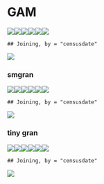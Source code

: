 GAM
================

<!-- ```{r} -->

<!-- use_christensen_plots <- F -->

<!-- library(mgcv) -->

<!-- plot_totals <- get_rodent_data(use_christensen_plots = use_christensen_plots, return_plot = T) %>% -->

<!--    mutate(tinygran_e = smgran_e - pb_e) %>% -->

<!--   mutate(treatment = ordered(plot_type), -->

<!--          plot = ordered(plot)) %>% -->

<!--   mutate(censusdate = as.Date(censusdate)) %>% -->

<!--   mutate(numericdate = as.numeric(censusdate) / 1000) -->

<!-- ``` -->

<!-- Following Christensen pretty closely. -->

<!-- # Total energy -->

<!-- - Fit GAM -->

<!--     - `total_e ~ plot + treatment + s(period, k = 100) + s(period, by = treatment, k = 100) + s(period, by = plot, k = 50), family = "tw", method = "REML", select = TRUE, control = gam.control(nthreads = 4))` takes a long time so dev with low k. -->

<!-- ```{r} -->

<!-- te_gam <- gam(total_e ~ plot + treatment + s(numericdate, k = 100) + s(numericdate, by = treatment, k = 100) + s(numericdate, by = plot), family = "tw", method = "REML", select = TRUE, control = gam.control(nthreads = 4), data = plot_totals) -->

<!-- te_pdat <- make_pdat(plot_totals, 1000) -->

<!-- te_pred <- get_treatment_prediction(plot_totals, te_pdat, te_gam) -->

<!-- te_cc_ee_diff <- get_treatment_diff(te_gam, te_pred, smooth_var = "numericdate", "CC", "EE", var = "treatment") -->

<!-- te_cc_ce_diff <- get_treatment_diff(te_gam, te_pred, smooth_var = "numericdate", "CC", "CE", var = "treatment") -->

<!-- diff_overlaps <- bind_rows(te_cc_ce_diff, te_cc_ee_diff) %>% -->

<!--   filter(diff_overlaps_zero) %>% -->

<!--   mutate(treatment = ordered(substr(pair, 4, 5))) %>% -->

<!--   mutate(altitude = 1 + (50 * as.numeric((treatment)))) %>% -->

<!--   left_join(distinct(select(te_pdat, censusdate, era))) -->

<!-- ggplot(te_pred, aes(censusdate, Fitted, color = treatment, fill = treatment)) + -->

<!--   geom_line() + -->

<!--   geom_ribbon(aes(ymin = Lower, ymax = Upper), alpha = .4) + -->

<!--   geom_point(data = diff_overlaps, aes(y= altitude), alpha = .4) + -->

<!--   facet_grid(cols= vars(era), scales = "free_x", space = "free") + -->

<!--   theme(legend.position = "top") -->

<!-- ``` -->

<!-- # Small granivores -->

<!-- ```{r} -->

<!-- sg_gam <- gam(smgran_e ~ plot + treatment + s(numericdate, k = 100) + s(numericdate, by = treatment, k = 100) + s(numericdate, by = plot), family = "tw", method = "REML", select = TRUE, control = gam.control(nthreads = 4), data = plot_totals) -->

<!-- sg_pdat <- make_pdat(plot_totals, 1000) -->

<!-- sg_pred <- get_treatment_prediction(plot_totals, sg_pdat, sg_gam) -->

<!-- sg_cc_ee_diff <- get_treatment_diff(sg_gam, sg_pred, smooth_var = "numericdate", "CC", "EE", var = "treatment") -->

<!-- sg_cc_ce_diff <- get_treatment_diff(sg_gam, sg_pred, smooth_var = "numericdate", "CC", "CE", var = "treatment") -->

<!-- diff_overlaps <- bind_rows(sg_cc_ce_diff, sg_cc_ee_diff) %>% -->

<!--   filter(diff_overlaps_zero) %>% -->

<!--   mutate(treatment = substr(pair, 4, 5)) %>% -->

<!--   mutate(altitude = 1 + (50 * as.numeric(as.factor(treatment))))%>% -->

<!--   left_join(distinct(select(te_pdat, censusdate, era))) -->

<!-- ggplot(sg_pred, aes(censusdate, Fitted, color = treatment, fill = treatment)) + -->

<!--   geom_line() + -->

<!--   geom_ribbon(aes(ymin = Lower, ymax = Upper), alpha = .4) + -->

<!--   geom_point(data = diff_overlaps, aes(censusdate, altitude), alpha = .4) + -->

<!--   facet_grid(cols= vars(era), scales = "free_x", space = "free") + -->

<!--   theme(legend.position = "top") -->

<!-- ``` -->

<!-- # Tiny granivores -->

<!-- ```{r} -->

<!-- tg_gam <- gam(tinygran_e ~ plot + treatment + s(numericdate, k = 100) + s(numericdate, by = treatment, k = 100) + s(numericdate, by = plot), family = "tw", method = "REML", select = TRUE, control = gam.control(nthreads = 4), data = plot_totals) -->

<!-- tg_pdat <- make_pdat(plot_totals, 1000) -->

<!-- tg_pred <- get_treatment_prediction(plot_totals, tg_pdat, tg_gam) -->

<!-- tg_cc_ee_diff <- get_treatment_diff(tg_gam, tg_pred, smooth_var = "numericdate", "CC", "EE", var = "treatment") -->

<!-- tg_cc_ce_diff <- get_treatment_diff(tg_gam, tg_pred, smooth_var = "numericdate", "CC", "CE", var = "treatment") -->

<!-- diff_overlaps <- bind_rows(tg_cc_ce_diff, tg_cc_ee_diff) %>% -->

<!--   filter(diff_overlaps_zero) %>% -->

<!--   mutate(treatment = substr(pair, 4, 5)) %>% -->

<!--   mutate(altitude = 1 + (50 * as.numeric(as.factor(treatment))))%>% -->

<!--   left_join(distinct(select(te_pdat, censusdate, era))) -->

<!-- ggplot(tg_pred, aes(censusdate, Fitted, color = treatment, fill = treatment)) + -->

<!--   geom_line() + -->

<!--   geom_ribbon(aes(ymin = Lower, ymax = Upper), alpha = .4) + -->

<!--   geom_point(data = diff_overlaps, aes(censusdate, altitude), alpha = .4) + -->

<!--   facet_grid(cols= vars(era), scales = "free_x", space = "free") + -->

<!--   theme(legend.position = "top") -->

<!-- ``` -->

![](gam_ch_files/figure-gfm/unnamed-chunk-1-1.png)<!-- -->![](gam_ch_files/figure-gfm/unnamed-chunk-1-2.png)<!-- -->![](gam_ch_files/figure-gfm/unnamed-chunk-1-3.png)<!-- -->![](gam_ch_files/figure-gfm/unnamed-chunk-1-4.png)<!-- -->![](gam_ch_files/figure-gfm/unnamed-chunk-1-5.png)<!-- -->![](gam_ch_files/figure-gfm/unnamed-chunk-1-6.png)<!-- -->

    ## Joining, by = "censusdate"

![](gam_ch_files/figure-gfm/unnamed-chunk-2-1.png)<!-- -->

### smgran

![](gam_ch_files/figure-gfm/unnamed-chunk-3-1.png)<!-- -->![](gam_ch_files/figure-gfm/unnamed-chunk-3-2.png)<!-- -->![](gam_ch_files/figure-gfm/unnamed-chunk-3-3.png)<!-- -->![](gam_ch_files/figure-gfm/unnamed-chunk-3-4.png)<!-- -->![](gam_ch_files/figure-gfm/unnamed-chunk-3-5.png)<!-- -->![](gam_ch_files/figure-gfm/unnamed-chunk-3-6.png)<!-- -->

    ## Joining, by = "censusdate"

![](gam_ch_files/figure-gfm/unnamed-chunk-4-1.png)<!-- -->

### tiny gran

![](gam_ch_files/figure-gfm/unnamed-chunk-5-1.png)<!-- -->![](gam_ch_files/figure-gfm/unnamed-chunk-5-2.png)<!-- -->![](gam_ch_files/figure-gfm/unnamed-chunk-5-3.png)<!-- -->![](gam_ch_files/figure-gfm/unnamed-chunk-5-4.png)<!-- -->![](gam_ch_files/figure-gfm/unnamed-chunk-5-5.png)<!-- -->![](gam_ch_files/figure-gfm/unnamed-chunk-5-6.png)<!-- -->

    ## Joining, by = "censusdate"

![](gam_ch_files/figure-gfm/unnamed-chunk-6-1.png)<!-- -->
